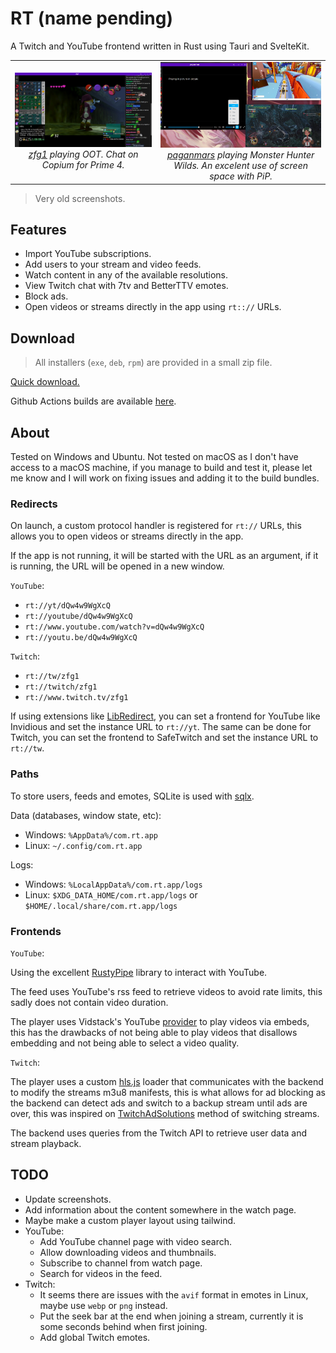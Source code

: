# RT (name pending)

A Twitch and YouTube frontend written in Rust using Tauri and SvelteKit.

<table>
    <tr>
        <td align="center">
            <img alt="zfg1 playing OOT Randomizer" src=".github/assets/screenshot-1.jpg" width="500">
            <em>
                <div>
                    <a href="https://www.twitch.tv/zfg1">zfg1</a> playing OOT. Chat on Copium for Prime 4.
                </div>
            </em>
        </td>
        <td align="center">
            <img alt="paganmars playing Monster Hunter Wilds" src=".github/assets/screenshot-2.jpg" width="500">
            <em>
                <div>
                    <a href="https://www.twitch.tv/paganmars">paganmars</a> playing Monster Hunter Wilds. An excelent use of screen space with PiP.
                </div>
            </em>
        </td>
    </tr>
</table>

> Very old screenshots.

## Features

- Import YouTube subscriptions.
- Add users to your stream and video feeds.
- Watch content in any of the available resolutions.
- View Twitch chat with 7tv and BetterTTV emotes.
- Block ads.
- Open videos or streams directly in the app using `rt:://` URLs.

## Download

> All installers (`exe`, `deb`, `rpm`) are provided in a small zip file.

[Quick download.](https://nightly.link/Kyagara/rt/workflows/build.yaml/main/bundles.zip)

Github Actions builds are available [here](https://github.com/Kyagara/rt/actions).

## About

Tested on Windows and Ubuntu. Not tested on macOS as I don't have access to a macOS machine, if you manage to build and test it, please let me know and I will work on fixing issues and adding it to the build bundles.

### Redirects

On launch, a custom protocol handler is registered for `rt://` URLs, this allows you to open videos or streams directly in the app.

If the app is not running, it will be started with the URL as an argument, if it is running, the URL will be opened in a new window.

`YouTube`:

- `rt://yt/dQw4w9WgXcQ`
- `rt://youtube/dQw4w9WgXcQ`
- `rt://www.youtube.com/watch?v=dQw4w9WgXcQ`
- `rt://youtu.be/dQw4w9WgXcQ`

`Twitch`:

- `rt://tw/zfg1`
- `rt://twitch/zfg1`
- `rt://www.twitch.tv/zfg1`

If using extensions like [LibRedirect](https://github.com/libredirect/browser_extension), you can set a frontend for YouTube like Invidious and set the instance URL to `rt://yt`. The same can be done for Twitch, you can set the frontend to SafeTwitch and set the instance URL to `rt://tw`.

### Paths

To store users, feeds and emotes, SQLite is used with [sqlx](https://crates.io/crates/sqlx).

Data (databases, window state, etc):

- Windows: `%AppData%/com.rt.app`
- Linux: `~/.config/com.rt.app`

Logs:

- Windows: `%LocalAppData%/com.rt.app/logs`
- Linux: `$XDG_DATA_HOME/com.rt.app/logs` or `$HOME/.local/share/com.rt.app/logs`

### Frontends

`YouTube`:

Using the excellent [RustyPipe](https://crates.io/crates/rustypipe) library to interact with YouTube.

The feed uses YouTube's rss feed to retrieve videos to avoid rate limits, this sadly does not contain video duration.

The player uses Vidstack's YouTube [provider](https://vidstack.io/docs/player/api/providers/youtube/) to play videos via embeds, this has the drawbacks of not being able to play videos that disallows embedding and not being able to select a video quality.

`Twitch`:

The player uses a custom [hls.js](https://github.com/video-dev/hls.js/) loader that communicates with the backend to modify the streams m3u8 manifests, this is what allows for ad blocking as the backend can detect ads and switch to a backup stream until ads are over, this was inspired on [TwitchAdSolutions](https://github.com/pixeltris/TwitchAdSolutions) method of switching streams.

The backend uses queries from the Twitch API to retrieve user data and stream playback.

## TODO

- Update screenshots.
- Add information about the content somewhere in the watch page.
- Maybe make a custom player layout using tailwind.
- YouTube:
  - Add YouTube channel page with video search.
  - Allow downloading videos and thumbnails.
  - Subscribe to channel from watch page.
  - Search for videos in the feed.
- Twitch:
  - It seems there are issues with the `avif` format in emotes in Linux, maybe use `webp` or `png` instead.
  - Put the seek bar at the end when joining a stream, currently it is some seconds behind when first joining.
  - Add global Twitch emotes.

